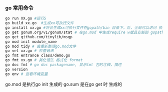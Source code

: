 

### go 常用命令
```bash
go run XX.go #运行S
go build xx.go  #生成xx可执行文件
go install xx.go #将会生成xx可执行文件在gopath/bin 目录下，后，全局可以访问 执行 xx
go get gonum.org/v1/gonum/stat # 在go.mod 中生成require w斌且安装到 gopath/pkg 目录下 
go get github.com/tinylib/msgp 
go mod init module_name
go mod tidy # 会重新整理go.mod文件
go vet xx.go # 检查语法
go fmt entrance class/demo.go 
go fmt xx.go # 美化语法 格式化 format 
go doc fmt # go doc packagename, 显示fmt 包的注释，描述
go version
go env # 查看环境变量 
```

go.mod 是执行go init 生成的
go.sum  是在go get 时 生成的    